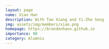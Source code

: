 ```yaml
---
layout: page
name: Xiao Han
description: With Tao Xiang and Yi-Zhe Song
img: assets/img/members/xiao.png
homepage: https://brandonhanx.github.io
importance: 98
category: Alumnis
---
```

